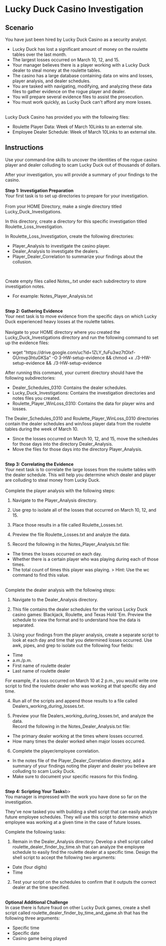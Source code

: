 # Lucky Duck Casino Investigation

<h2>Scenario</h2>
You have just been hired by Lucky Duck Casino as a security analyst.
<ul>
  <li>Lucky Duck has lost a significant amount of money on the roulette tables over the last month.</li>
  <li>The largest losses occurred on March 10, 12, and 15.</li>
  <li>Your manager believes there is a player working with a Lucky Duck dealer to steal money at the roulette tables.</li>
  <li>The casino has a large database containing data on wins and losses, player analysis, and dealer schedules.</li>
  <li>You are tasked with navigating, modifying, and analyzing these data files to gather evidence on the rogue player and dealer.</li>
  <li>You will prepare several evidence files to assist the prosecution.</li>
  <li>You must work quickly, as Lucky Duck can't afford any more losses.</ul>
<br>
Lucky Duck Casino has provided you with the following files:
<ul>
  <li>Roulette Player Data: Week of March 10Links to an external site.</li>
  <li>Employee Dealer Schedule: Week of March 10Links to an external site.</li></ul>

<h2>Instructions</h2>

Use your command-line skills to uncover the identities of the rogue casino player and dealer colluding to scam Lucky Duck out of thousands of dollars.

After your investigation, you will provide a summary of your findings to the casino.
<br>
<br>
<b>Step 1: Investigation Preparation</b>
<br>
Your first task is to set up directories to prepare for your investigation.
<br>
<br>
From your HOME Directory, make a single directory titled Lucky_Duck_Investigations.

In this directory, create a directory for this specific investigation titled Roulette_Loss_Investigation.

In Roulette_Loss_Investigation, create the following directories:
<ul>
  <li>Player_Analysis to investigate the casino player.</li>
  <li>Dealer_Analysis to investigate the dealers.</li>
  <li>Player_Dealer_Correlation to summarize your findings about the collusion.</li></ul><br>

Create empty files called Notes_<Directory Name>.txt under each subdirectory to store investigation notes.
<ul>
  <li>For example: Notes_Player_Analysis.txt</li></ul>
<br>
<b>Step 2: Gathering Evidence</b>
<br>
Your next task is to move evidence from the specific days on which Lucky Duck experienced heavy losses at the roulette tables.
<br>
<br>
Navigate to your HOME directory where you created the Lucky_Duck_Investigations directory and run the following command to set up the evidence files:
  <ul>
  <li>wget "https://drive.google.com/uc?id=1ZLY_fuFu3wz7tOlxf-GUrnvp3htuGKSa" -O 3-HW-setup-evidence && chmod +x ./3-HW-setup-evidence && ./3-HW-setup-evidence</li></ul>

After running this command, your current directory should have the following subdirectories:
  <ul>
    <li>Dealer_Schedules_0310: Contains the dealer schedules.</li>
    <li>Lucky_Duck_Investigations: Contains the investigation directories and notes files you created.</li>
    <li>Roulette_Player_WinLoss_0310: Contains the data for player wins and losses.</li></ul>

The Dealer_Schedules_0310 and Roulette_Player_WinLoss_0310 directories contain the dealer schedules and win/loss player data from the roulette tables during the week of March 10.
  <ul>
    <li>Since the losses occurred on March 10, 12, and 15, move the schedules for those days into the directory Dealer_Analysis.</li>
    <li>Move the files for those days into the directory Player_Analysis.</li></ul>
<br>
<b>Step 3: Correlating the Evidence</b>
<br>
Your next task is to correlate the large losses from the roulette tables with the dealer schedule. This will help you determine which dealer and player are colluding to steal money from Lucky Duck.
<br>
<br>
Complete the player analysis with the following steps:

1. Navigate to the Player_Analysis directory.

2. Use grep to isolate all of the losses that occurred on March 10, 12, and 15.

3. Place those results in a file called Roulette_Losses.txt.

4. Preview the file Roulette_Losses.txt and analyze the data.

5. Record the following in the Notes_Player_Analysis.txt file:
<ul>
<li>The times the losses occurred on each day.</li>
<li>Whether there is a certain player who was playing during each of those times.</li>
<li>The total count of times this player was playing. > Hint: Use the wc command to find this value.</li></ul>

<br>
Complete the dealer analysis with the following steps:

1. Navigate to the Dealer_Analysis directory.

2. This file contains the dealer schedules for the various Lucky Duck casino games: Blackjack, Roulette, and Texas Hold 'Em.
Preview the schedule to view the format and to understand how the data is separated.

3. Using your findings from the player analysis, create a separate script to look at each day and time that you determined losses occurred. Use awk, pipes, and grep to isolate out the following four fields:
<ul>
<li>Time</li>
<li>a.m./p.m.</li>
<li>First name of roulette dealer</li>
<li>Last name of roulette dealer</li></ul>

For example, if a loss occurred on March 10 at 2 p.m., you would write one script to find the roulette dealer who was working at that specific day and time.

4. Run all of the scripts and append those results to a file called Dealers_working_during_losses.txt.

5. Preview your file Dealers_working_during_losses.txt, and analyze the data.<br>
Record the following in the Notes_Dealer_Analysis.txt file:
<ul>
<li>The primary dealer working at the times where losses occurred.</li>
<li>How many times the dealer worked when major losses occurred.</li></ul>

6. Complete the player/employee correlation.
<ul>
<li>In the notes file of the Player_Dealer_Correlation directory, add a summary of your findings noting the player and dealer you believe are colluding to scam Lucky Duck.</li>
<li>Make sure to document your specific reasons for this finding.</li></ul>
<br>
<b>Step 4: Scripting Your Tasks</b>b>
<br>
You manager is impressed with the work you have done so far on the investigation.

They've now tasked you with building a shell script that can easily analyze future employee schedules. They will use this script to determine which employee was working at a given time in the case of future losses.

Complete the following tasks:

1. Remain in the Dealer_Analysis directory. Develop a shell script called roulette_dealer_finder_by_time.sh that can analyze the employee schedule to easily find the roulette dealer at a specific time.
Design the shell script to accept the following two arguments:
<ul>
<li>Date (four digits)</li>
<li>Time</li></ul>

2. Test your script on the schedules to confirm that it outputs the correct dealer at the time specified.
<br>
<b>Optional Additional Challenge</b>
<br>
In case there is future fraud on other Lucky Duck games, create a shell script called roulette_dealer_finder_by_time_and_game.sh that has the following three arguments:
<ul>
<li>Specific time</li>
<li>Specific date</li>
<li>Casino game being played</li></ul>
